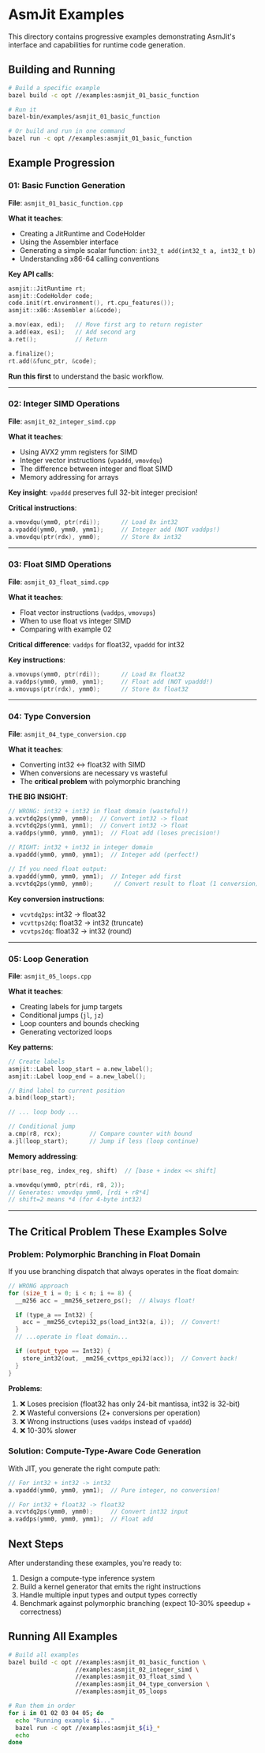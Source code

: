 # AsmJit Examples

This directory contains progressive examples demonstrating AsmJit's interface and capabilities for runtime code generation.

## Building and Running

```bash
# Build a specific example
bazel build -c opt //examples:asmjit_01_basic_function

# Run it
bazel-bin/examples/asmjit_01_basic_function

# Or build and run in one command
bazel run -c opt //examples:asmjit_01_basic_function
```

## Example Progression

### 01: Basic Function Generation
**File**: `asmjit_01_basic_function.cpp`

**What it teaches**:
- Creating a JitRuntime and CodeHolder
- Using the Assembler interface
- Generating a simple scalar function: `int32_t add(int32_t a, int32_t b)`
- Understanding x86-64 calling conventions

**Key API calls**:
```cpp
asmjit::JitRuntime rt;
asmjit::CodeHolder code;
code.init(rt.environment(), rt.cpu_features());
asmjit::x86::Assembler a(&code);

a.mov(eax, edi);   // Move first arg to return register
a.add(eax, esi);   // Add second arg
a.ret();           // Return

a.finalize();
rt.add(&func_ptr, &code);
```

**Run this first** to understand the basic workflow.

---

### 02: Integer SIMD Operations
**File**: `asmjit_02_integer_simd.cpp`

**What it teaches**:
- Using AVX2 ymm registers for SIMD
- Integer vector instructions (`vpaddd`, `vmovdqu`)
- The difference between integer and float SIMD
- Memory addressing for arrays

**Key insight**: `vpaddd` preserves full 32-bit integer precision!

**Critical instructions**:
```cpp
a.vmovdqu(ymm0, ptr(rdi));      // Load 8x int32
a.vpaddd(ymm0, ymm0, ymm1);     // Integer add (NOT vaddps!)
a.vmovdqu(ptr(rdx), ymm0);      // Store 8x int32
```

---

### 03: Float SIMD Operations
**File**: `asmjit_03_float_simd.cpp`

**What it teaches**:
- Float vector instructions (`vaddps`, `vmovups`)
- When to use float vs integer SIMD
- Comparing with example 02

**Critical difference**: `vaddps` for float32, `vpaddd` for int32

**Key instructions**:
```cpp
a.vmovups(ymm0, ptr(rdi));      // Load 8x float32
a.vaddps(ymm0, ymm0, ymm1);     // Float add (NOT vpaddd!)
a.vmovups(ptr(rdx), ymm0);      // Store 8x float32
```

---

### 04: Type Conversion
**File**: `asmjit_04_type_conversion.cpp`

**What it teaches**:
- Converting int32 ↔ float32 with SIMD
- When conversions are necessary vs wasteful
- The **critical problem** with polymorphic branching

**THE BIG INSIGHT**:
```cpp
// WRONG: int32 + int32 in float domain (wasteful!)
a.vcvtdq2ps(ymm0, ymm0);  // Convert int32 -> float
a.vcvtdq2ps(ymm1, ymm1);  // Convert int32 -> float
a.vaddps(ymm0, ymm0, ymm1);  // Float add (loses precision!)

// RIGHT: int32 + int32 in integer domain
a.vpaddd(ymm0, ymm0, ymm1);  // Integer add (perfect!)

// If you need float output:
a.vpaddd(ymm0, ymm0, ymm1);  // Integer add first
a.vcvtdq2ps(ymm0, ymm0);      // Convert result to float (1 conversion)
```

**Key conversion instructions**:
- `vcvtdq2ps`: int32 → float32
- `vcvttps2dq`: float32 → int32 (truncate)
- `vcvtps2dq`: float32 → int32 (round)

---

### 05: Loop Generation
**File**: `asmjit_05_loops.cpp`

**What it teaches**:
- Creating labels for jump targets
- Conditional jumps (`jl`, `jz`)
- Loop counters and bounds checking
- Generating vectorized loops

**Key patterns**:
```cpp
// Create labels
asmjit::Label loop_start = a.new_label();
asmjit::Label loop_end = a.new_label();

// Bind label to current position
a.bind(loop_start);

// ... loop body ...

// Conditional jump
a.cmp(r8, rcx);        // Compare counter with bound
a.jl(loop_start);      // Jump if less (loop continue)
```

**Memory addressing**:
```cpp
ptr(base_reg, index_reg, shift)  // [base + index << shift]

a.vmovdqu(ymm0, ptr(rdi, r8, 2));
// Generates: vmovdqu ymm0, [rdi + r8*4]
// shift=2 means *4 (for 4-byte int32)
```

---

## The Critical Problem These Examples Solve

### Problem: Polymorphic Branching in Float Domain

If you use branching dispatch that always operates in the float domain:

```cpp
// WRONG approach
for (size_t i = 0; i < n; i += 8) {
  __m256 acc = _mm256_setzero_ps();  // Always float!

  if (type_a == Int32) {
    acc = _mm256_cvtepi32_ps(load_int32(a, i));  // Convert!
  }
  // ...operate in float domain...

  if (output_type == Int32) {
    store_int32(out, _mm256_cvttps_epi32(acc));  // Convert back!
  }
}
```

**Problems**:
1. ❌ Loses precision (float32 has only 24-bit mantissa, int32 is 32-bit)
2. ❌ Wasteful conversions (2+ conversions per operation)
3. ❌ Wrong instructions (uses `vaddps` instead of `vpaddd`)
4. ❌ 10-30% slower

### Solution: Compute-Type-Aware Code Generation

With JIT, you generate the right compute path:

```cpp
// For int32 + int32 -> int32
a.vpaddd(ymm0, ymm0, ymm1);  // Pure integer, no conversion!

// For int32 + float32 -> float32
a.vcvtdq2ps(ymm0, ymm0);     // Convert int32 input
a.vaddps(ymm0, ymm0, ymm1);  // Float add
```

## Next Steps

After understanding these examples, you're ready to:

1. Design a compute-type inference system
2. Build a kernel generator that emits the right instructions
3. Handle multiple input types and output types correctly
4. Benchmark against polymorphic branching (expect 10-30% speedup + correctness)

## Running All Examples

```bash
# Build all examples
bazel build -c opt //examples:asmjit_01_basic_function \
                   //examples:asmjit_02_integer_simd \
                   //examples:asmjit_03_float_simd \
                   //examples:asmjit_04_type_conversion \
                   //examples:asmjit_05_loops

# Run them in order
for i in 01 02 03 04 05; do
  echo "Running example $i..."
  bazel run -c opt //examples:asmjit_${i}_*
  echo
done
```
